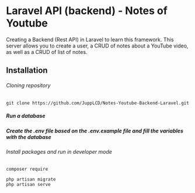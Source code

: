 # Laravel API (backend) - Notes of Youtube

Creating a Backend (Rest API) in Laravel to learn this framework. This server allows you to create a user, a CRUD of notes about a YouTube video, as well as a CRUD of list of notes.

## Installation

###### Cloning repository

```
git clone https://github.com/JuppLCD/Notes-Youtube-Backend-Laravel.git
```

##### Run a database
##### Create the .env file based on the .env.example file and fill the variables with the database

###### Install packages and run in developer mode

```
composer require

php artisan migrate
php artisan serve
```
